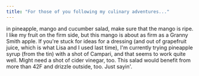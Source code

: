 ```yaml
---
title: "For those of you following my culinary adventures..."
---
```


<p>in pineapple, mango and cucumber salad, make sure that the mango is ripe. I like my fruit on the firm side, but this mango is about as firm as a Granny Smith apple.
If you're stuck for ideas for a dressing (and out of grapefruit juice, which is what Lisa and I used last time), I'm currently trying pineapple syrup (from the tin) with a shot of Campari, and that seems to work quite well. Might need a shot of cider vinegar, too.
This salad would benefit from more than 42F and drizzle outside, too. Just sayin'.</p>
